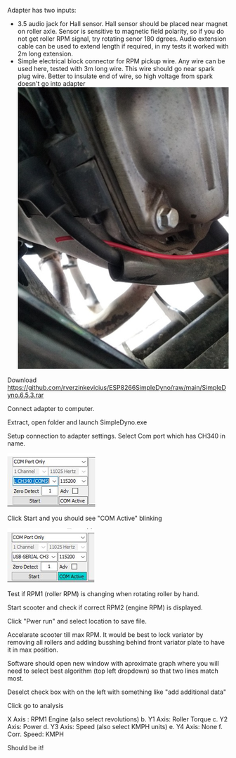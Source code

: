 Adapter has two inputs: 

 - 3.5 audio jack for Hall sensor. Hall sensor should be placed near magnet on roller axle. Sensor is sensitive to magnetic field polarity, so if you do not get roller RPM signal, try rotating senor 180 dgrees. Audio extension cable can be used to extend length if required, in my tests it worked with 2m long extension.
 - Simple electrical block connector for RPM pickup wire. Any wire can be used here, tested with 3m long wire. This wire should go near spark plug wire. Better to insulate end of wire, so high voltage from spark doesn't go into adapter
![img](images/spark_pickup.jpg)

Download https://github.com/rverzinkevicius/ESP8266SimpleDyno/raw/main/SimpleDyno.6.5.3.rar


Connect adapter to computer.

Extract, open folder and launch SimpleDyno.exe

Setup connection to adapter settings. Select Com port which has CH340 in name.

![img](images/com_port.JPG)

Click Start and you should see "COM Active" blinking

![img](images/com_port_active.JPG)

Test if RPM1 (roller RPM) is changing when rotating roller by hand.

Start scooter and check if correct RPM2 (engine RPM) is displayed.

Click "Pwer run" and select location to save file.

Accelarate scooter till max RPM. It would be best to lock variator by removing all rollers and adding busshing behind front variator plate to have it in max position.

Software should open new window with aproximate graph where you will need to select best algorithm (top left dropdown) so that two lines match most.

Deselct check box with on the left with something like "add additional data"

Click go to analysis

X Axis : RPM1 Engine (also select revolutions)  b. Y1 Axis: Roller Torque c. Y2 Axis: Power d. Y3 Axis: Speed (also select KMPH units) e. Y4 Axis: None f. Corr. Speed: KMPH

Should be it!
